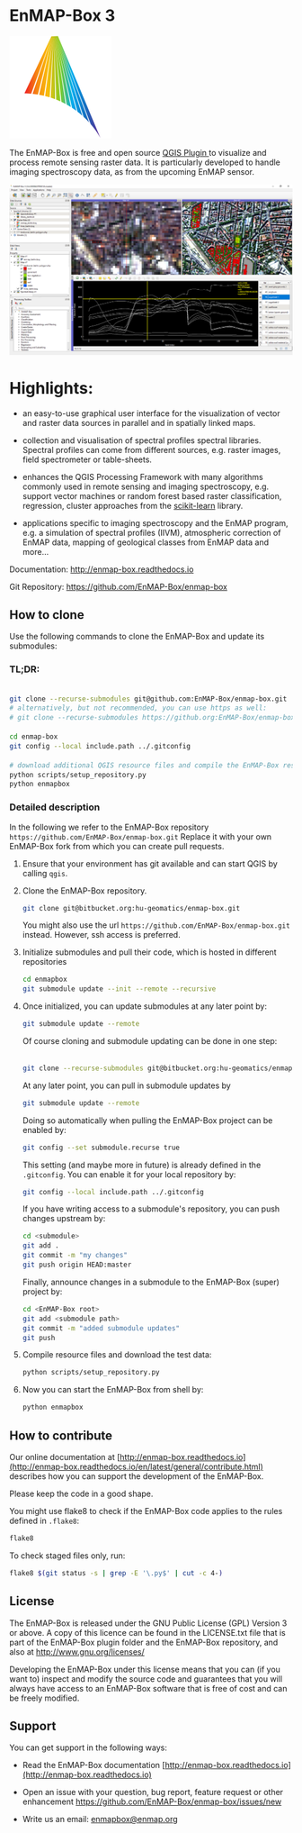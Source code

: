 # EnMAP-Box 3

![Logo](enmapbox/gui/ui/icons/enmapbox.svg)

The EnMAP-Box is free and open source [QGIS Plugin ](https://www.qgis.org) to visualize and process remote sensing raster data. 
It is particularly developed to handle imaging spectroscopy data, as from the upcoming EnMAP sensor.

![Screenshot](screenshot.png)

# Highlights:

* an easy-to-use graphical user interface for the visualization of vector and raster data sources in parallel and in spatially linked maps.

* collection and visualisation of spectral profiles spectral libraries. Spectral profiles can come from different sources, 
  e.g. raster images, field spectrometer or table-sheets.

* enhances the QGIS Processing Framework with many algorithms commonly used in
  remote sensing and imaging spectroscopy, e.g. support vector machines or random forest based raster classification, 
  regression, cluster approaches from the [scikit-learn](https://scikit-learn.org/stable/index.html) library.

* applications specific to imaging spectroscopy and the EnMAP program, e.g. a simulation of spectral profiles (IIVM), 
  atmospheric correction of EnMAP data, mapping of geological classes from EnMAP data and more...


Documentation: http://enmap-box.readthedocs.io

Git Repository: https://github.com/EnMAP-Box/enmap-box

## How to clone

Use the following commands to clone the EnMAP-Box and update its submodules:

### TL;DR:

````bash

git clone --recurse-submodules git@github.com:EnMAP-Box/enmap-box.git
# alternatively, but not recommended, you can use https as well:
# git clone --recurse-submodules https://github.org:EnMAP-Box/enmap-box.git

cd enmap-box
git config --local include.path ../.gitconfig

# download additional QGIS resource files and compile the EnMAP-Box resource files
python scripts/setup_repository.py
python enmapbox
````

### Detailed description

In the following we refer to the EnMAP-Box repository ``https://github.com/EnMAP-Box/enmap-box.git``
Replace it with your own EnMAP-Box fork from which you can create pull requests.

1. Ensure that your environment has git available and can start QGIS by calling `qgis`.

2. Clone the EnMAP-Box repository.
   
    ````bash
    git clone git@bitbucket.org:hu-geomatics/enmap-box.git
    ````
    
   You might also use the url `https://github.com/EnMAP-Box/enmap-box.git` instead. 
   However, ssh access is preferred.

3. Initialize submodules and pull their code, which is hosted in different repositories
    ````bash
    cd enmapbox
    git submodule update --init --remote --recursive
    ````

4. Once initialized, you can update submodules at any later point by:
    ````bash
    git submodule update --remote
    ````

    Of course cloning and submodule updating can be done in one step:
    ````bash
    
    git clone --recurse-submodules git@bitbucket.org:hu-geomatics/enmap-box.git
    ````
    
    At any later point, you can pull in submodule updates by
    ````bash
    git submodule update --remote
    ````
    
    Doing so automatically when pulling the EnMAP-Box project can be enabled by:
    ````bash
    git config --set submodule.recurse true
    ````
    
    This setting (and maybe more in future) is already defined in the `.gitconfig`. 
    You can enable it for your local repository by:
    
    ````bash
    git config --local include.path ../.gitconfig
    ````
    
    If you have writing access to a submodule's repository, you can push changes upstream by:
    
    ````bash
    cd <submodule>
    git add .
    git commit -m "my changes"
    git push origin HEAD:master
    ````
    
    Finally, announce changes in a submodule to the EnMAP-Box (super) project by:
    ````bash
    cd <EnMAP-Box root>
    git add <submodule path>
    git commit -m "added submodule updates"
    git push
    ````
5. Compile resource files and download the test data:
    ````bash
    python scripts/setup_repository.py
    ````

6. Now you can start the EnMAP-Box from shell by:
    ````bash
    python enmapbox
    ````


## How to contribute

Our online documentation at [http://enmap-box.readthedocs.io](http://enmap-box.readthedocs.io/en/latest/general/contribute.html) describes how you can support the development of the EnMAP-Box.

Please keep the code in a good shape. 

You might use flake8 to check if the EnMAP-Box code applies to the rules defined in 
``.flake8``:

````bash
flake8 
````

To check staged files only, run:
````bash
flake8 $(git status -s | grep -E '\.py$' | cut -c 4-)
````


## License

The EnMAP-Box is released under the GNU Public License (GPL) Version 3 or above. A copy of this licence can be found in 
the LICENSE.txt file that is part of the EnMAP-Box plugin folder and the EnMAP-Box repository, and also at
<http://www.gnu.org/licenses/>

Developing the EnMAP-Box under this license means that you can (if you want to) inspect and modify the source code and guarantees that you 
will always have access to an EnMAP-Box software that is free of cost and can be freely
modified.

## Support
You can get support in the following ways:

 -  Read the EnMAP-Box documentation [http://enmap-box.readthedocs.io](http://enmap-box.readthedocs.io)

 -  Open an issue with your question, bug report, feature request or other enhancement https://github.com/EnMAP-Box/enmap-box/issues/new
 
 -  Write us an email: [enmapbox@enmap.org](mailto:enmapbox@enmap.org)



